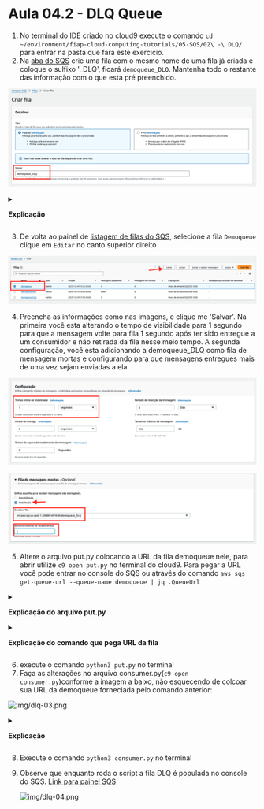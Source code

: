 # Aula 04.2 - DLQ Queue

1. No terminal do IDE criado no cloud9 execute o comando `cd ~/environment/fiap-cloud-computing-tutorials/05-SQS/02\ -\ DLQ/` para entrar na pasta que fara este exercicio.
2. Na [aba do SQS](https://us-east-1.console.aws.amazon.com/sqs/v3/home?region=us-east-1#/create-queue) crie uma fila com o mesmo nome de uma fila já criada e coloque o sulfixo '_DLQ', ficará `demoqueue_DLQ`. Mantenha todo o restante das informação com o que esta pré preenchido.

![](img/dlq-1-1.png)

<details>
<summary> 

**Explicação**

</summary>

<blockquote>

No Amazon SQS, uma **DLQ (Dead-Letter Queue)**, ou **Fila de Mensagens Mortas**, é uma fila especial onde são armazenadas mensagens que não puderam ser processadas com sucesso após várias tentativas. Esse conceito ajuda a isolar e gerenciar mensagens que causam falhas no sistema, possibilitando a análise e resolução de problemas específicos sem comprometer o fluxo normal de mensagens.

### Conceito de DLQ

1. **Motivação da DLQ**:
   - Quando uma mensagem na fila principal (chamada de fila "source" ou "fonte") falha em ser processada, ela retorna à fila para uma nova tentativa após o fim do **Visibility Timeout**. Se essa mensagem falhar continuamente, ela pode congestionar a fila e prejudicar a performance do sistema.
   - A DLQ permite que essas mensagens problemáticas sejam enviadas para uma fila separada após um número máximo de tentativas, isolando-as e liberando a fila principal para que apenas mensagens processáveis permaneçam.

2. **Funcionamento**:
   - Em vez de continuar tentando processar mensagens que falham repetidamente, a DLQ armazena essas mensagens. Dessa forma, as mensagens na DLQ podem ser revisadas para identificar a causa do erro (por exemplo, dados inválidos ou ausência de um recurso específico), sem interromper o fluxo de processamento normal da fila principal.
   - Ao analisar as mensagens na DLQ, os desenvolvedores podem encontrar padrões de erro e implementar correções.

### Redrive Policy

A **Redrive Policy** é a política que define como e quando as mensagens devem ser movidas da fila principal para a DLQ. Ela é configurada diretamente na fila principal e inclui duas configurações principais:

1. **deadLetterTargetArn**: 
   - Especifica o ARN (Amazon Resource Name) da DLQ associada. Esse é o identificador da fila para onde as mensagens problemáticas serão redirecionadas.

2. **maxReceiveCount**:
   - Define o **número máximo de tentativas de processamento** de uma mensagem na fila principal antes de ser movida para a DLQ.
   - Se uma mensagem atinge esse limite (por exemplo, 5 tentativas), ela é automaticamente enviada para a DLQ para evitar novas tentativas e evitar congestionamento na fila principal.

### Exemplo de Configuração da Redrive Policy

A **Redrive Policy** poderia ser configurada na fila principal com um JSON assim:

```json
{
  "deadLetterTargetArn": "arn:aws:sqs:us-east-1:123456789012:my-dead-letter-queue",
  "maxReceiveCount": 5
}
```

Neste exemplo, a fila principal tenta processar cada mensagem até 5 vezes. Após essas tentativas falharem, a mensagem é transferida automaticamente para a **DLQ** (especificada pelo **`deadLetterTargetArn`**) para investigação.

### Benefícios da DLQ e Redrive Policy

- **Isolamento de Mensagens Problemáticas**: A DLQ evita que mensagens repetidamente problemáticas impactem o fluxo normal de mensagens.
- **Facilidade de Diagnóstico**: A DLQ armazena apenas mensagens que falharam continuamente, permitindo análise e diagnóstico direcionados para resolver a causa das falhas.
- **Gerenciamento de Fluxo**: Com a **Redrive Policy**, o fluxo de mensagens problemáticas pode ser controlado automaticamente, garantindo que mensagens problemáticas não sobrecarreguem a fila principal.

Para mais detalhes, consulte a [documentação oficial sobre DLQs do Amazon SQS](https://docs.aws.amazon.com/pt_br/AWSSimpleQueueService/latest/SQSDeveloperGuide/sqs-dead-letter-queues.html).

</blockquote>

</details>


3. De volta ao painel de [listagem de filas do SQS](https://us-east-1.console.aws.amazon.com/sqs/v3/home?region=us-east-1#/queues), selecione a fila `Demoqueue` clique em `Editar` no canto superior direito

![img/dlq-01.png](img/dlq-01.png)

4. Preencha as informações como nas imagens, e clique me 'Salvar'. Na primeira você esta alterando o tempo de visibilidade para 1 segundo para que a mensagem volte para fila 1 segundo após ter sido entregue a um consumidor e não retirada da fila nesse meio tempo. A segunda configuração, você esta adicionando a demoqueue_DLQ como fila de mensagem mortas e configurando para que mensagens entregues mais de uma vez sejam enviadas a ela.

![img/dlq-02.png](img/dlq-02.png)

![img/dlq-02-1.png](img/dlq-02-1.png)

5. Altere o arquivo put.py colocando a URL da fila demoqueue nele, para abrir utilize `c9 open put.py` no terminal do cloud9. Para pegar a URL você pode entrar no console do SQS ou através do comando `aws sqs get-queue-url --queue-name demoqueue | jq .QueueUrl`

<details>
<summary> 

**Explicação do arquivo put.py**

</summary>

<blockquote>

Esse código em Python envia um grande número de mensagens para uma fila **Amazon SQS** (Simple Queue Service) usando uma classe personalizada chamada **`SqsHandler`**. Ele cria um total de 3000 mensagens, divide-as em lotes de até 10 mensagens cada (limite máximo para envios em lote no SQS) e envia cada lote para a fila SQS de forma sequencial.

### Explicação do Código

```python
from sqsHandler import SqsHandler
```
- Importa a classe **`SqsHandler`** de um módulo personalizado chamado **`sqsHandler`**. Essa classe provavelmente encapsula métodos para interagir com a fila SQS, como enviar mensagens em lote.

### Preparação das Mensagens

```python
mensagens = []
numMsgsToCreate = 3000
for num in range(numMsgsToCreate):
    mensagens.append({'Id': str(num), 'MessageBody': str(num)})
```
- **`mensagens = []`**: Inicializa uma lista vazia chamada **`mensagens`** que armazenará todas as mensagens a serem enviadas para a fila SQS.
- **`numMsgsToCreate = 3000`**: Define o número de mensagens a serem criadas. Aqui, o código cria **3000 mensagens**.
- **`for num in range(numMsgsToCreate):`**: Itera **3000 vezes**, de 0 até 2999.
  - **`mensagens.append({'Id': str(num), 'MessageBody': str(num)})`**: Em cada iteração, cria um dicionário que representa uma mensagem. O dicionário tem duas chaves:
    - **`'Id'`**: Um identificador único para cada mensagem, usando o valor de **`num`** como string.
    - **`'MessageBody'`**: O conteúdo da mensagem, também usando o valor de **`num`** como string.

No final desse laço, a lista **`mensagens`** contém 3000 mensagens, cada uma com um identificador e um corpo de mensagem.

### Divisão das Mensagens em Lotes

```python
splitMsg = [mensagens[x:x+10] for x in range(0, len(mensagens), 10)]
```
- Esse código utiliza uma **list comprehension** para dividir a lista **`mensagens`** em sublistas de até **10 mensagens cada**. O Amazon SQS permite o envio de no máximo **10 mensagens por vez** em um único envio em lote, então essa divisão é necessária para garantir que cada envio esteja dentro do limite.
- **`splitMsg`** conterá uma lista de sublistas, onde cada sublista representa um lote de até 10 mensagens.

### Envio dos Lotes para a Fila SQS

```python
sqs = SqsHandler('<SUA URL DE FILA SQS>')
for lista in splitMsg:    
    print(type(lista))
    print(str(lista))
    sqs.sendBatch(lista)
```

1. **`sqs = SqsHandler('<SUA URL DE FILA SQS>')`**: 
   - Cria uma instância da classe **`SqsHandler`**, que é configurada para interagir com a fila SQS de destino. 
   - A URL da fila SQS (que precisa ser substituída por uma URL real) é passada para o construtor **`SqsHandler`**.

2. **Iteração sobre os Lotes**:
   ```python
   for lista in splitMsg:    
       print(type(lista))
       print(str(lista))
       sqs.sendBatch(lista)
   ```
   - **`for lista in splitMsg:`**: Itera sobre cada sublista (lote) na lista **`splitMsg`**.
   - **`print(type(lista))`** e **`print(str(lista))`**: Exibe o tipo e o conteúdo do lote para monitoramento. **`type(lista)`** retorna **`list`** e **`str(lista)`** mostra o conteúdo de cada lote de até 10 mensagens.
   - **`sqs.sendBatch(lista)`**: Chama o método **`sendBatch`** da instância **`sqs`** para enviar o lote de mensagens para a fila SQS. Esse método provavelmente usa o método `send_message_batch` do Boto3 para enviar as mensagens em lote à fila.

### Resumo

1. O código cria 3000 mensagens com identificadores e conteúdos simples.
2. As mensagens são divididas em lotes de até 10, conforme o limite do SQS.
3. Cada lote é enviado para a fila SQS usando o método **`sendBatch`** da classe **`SqsHandler`**.

Esse método é eficiente para enviar grandes volumes de mensagens para o SQS em lotes, o que reduz a quantidade de chamadas à API e ajuda a otimizar o processo de envio.

</blockquote>

</details>

<details>
<summary> 

**Explicação do comando que pega URL da fila**

</summary>

<blockquote>

Este comando em **AWS CLI** é utilizado para recuperar a URL de uma fila **Amazon SQS** chamada **`demoqueue`** e exibi-la no terminal em formato legível usando o **`jq`**. Vamos detalhar cada parte do comando:

### Comando Completo

```bash
aws sqs get-queue-url --queue-name demoqueue | jq .QueueUrl
```

### Explicação do Comando

1. **`aws sqs get-queue-url`**:
   - Esta parte do comando usa a **AWS CLI** para interagir com o serviço **Amazon SQS** (Simple Queue Service).
   - **`get-queue-url`**: Este subcomando solicita a URL de uma fila SQS existente. A URL da fila é necessária para realizar operações com ela, como envio ou recebimento de mensagens.

2. **`--queue-name demoqueue`**:
   - **`--queue-name`**: Especifica o nome da fila SQS para a qual queremos obter a URL.
   - **`demoqueue`**: É o nome da fila SQS para a qual a URL será recuperada. Esse valor deve ser alterado para o nome real da sua fila, caso você tenha outra fila em uso.

3. **`| jq .QueueUrl`**:
   - **`|`**: O operador de **pipe** envia a saída do comando anterior para o comando seguinte.
   - **`jq .QueueUrl`**: `jq` é uma ferramenta de linha de comando para processar e manipular dados JSON.
     - **`.QueueUrl`**: Esse argumento filtra o JSON resultante para exibir apenas o valor da chave **`QueueUrl`**, que contém a URL da fila.

### Funcionamento do Comando

- O comando **`aws sqs get-queue-url --queue-name demoqueue`** retorna um JSON contendo a URL da fila, por exemplo:
  ```json
  {
    "QueueUrl": "https://sqs.us-east-1.amazonaws.com/123456789012/demoqueue"
  }
  ```
- O **`jq .QueueUrl`** extrai apenas o valor da chave **`QueueUrl`**, exibindo-o diretamente no terminal:
  ```plaintext
  https://sqs.us-east-1.amazonaws.com/123456789012/demoqueue
  ```

### Finalidade do Comando

Esse comando é útil quando você precisa da URL exata de uma fila SQS para usá-la em outros comandos ou scripts, especialmente em operações que exigem o endpoint da fila, como envio ou recebimento de mensagens.

</blockquote>

</details>

6. execute o comando `python3 put.py` no terminal
7. Faça as alterações no arquivo consumer.py(`c9 open consumer.py`)conforme a imagem a baixo, não esquecendo de colcoar sua URL da demoqueue forneciada pelo comando anterior:

![img/dlq-03.png](img/dlq-03.png)

<details>
<summary> 

**Explicação**

</summary>

<blockquote>

Além do **Visibility Timeout** de **1 segundo**, este código interage com uma fila SQS que possui uma **DLQ (Dead-Letter Queue)** configurada para mover mensagens após **1 tentativa de recebimento falhada**. Essa configuração faz com que a mensagem seja enviada para a DLQ se ela for lida uma vez e não for deletada da fila principal (considerada como "falha de processamento").

### Explicação do Código

```python
from sqsHandler import SqsHandler
import time

sqs = SqsHandler('https://sqs.us-east-1.amazonaws.com/716341060650/demoqueue')
```

- **`from sqsHandler import SqsHandler`**: Importa a classe **`SqsHandler`**, que encapsula a lógica para interagir com a fila SQS (operações de recebimento, envio e exclusão de mensagens).
- **`import time`**: Importa o módulo **time** para usar a função **`sleep`**, que pausa a execução do código por um determinado tempo.
- **`sqs = SqsHandler('https://sqs.us-east-1.amazonaws.com/716341060650/demoqueue')`**: Cria uma instância de **`SqsHandler`** para interagir com a fila SQS chamada **`demoqueue`**.

### Loop de Recuperação de Mensagens

```python
while(True):
    response = sqs.getMessage(10)
    if(len(response['Messages']) == 0):
        break

    time.sleep(1)
```

- **`while(True):`**: Inicia um loop infinito que continuará até que não haja mais mensagens disponíveis na fila.
  
- **`response = sqs.getMessage(10)`**: Tenta recuperar até **10 mensagens** da fila usando **`sqs.getMessage`**.
  
- **`if(len(response['Messages']) == 0): break`**: Verifica se não há mensagens retornadas na chamada. Se o valor for zero, o loop é interrompido.
  
- **`time.sleep(1)`**: Pausa a execução por **1 segundo** antes da próxima tentativa de leitura.

### Comportamento com Visibility Timeout de 1 Segundo e DLQ Configurada

1. **Leitura e Invisibilidade Temporária da Mensagem**:
   - Quando uma mensagem é lida da fila com **`sqs.getMessage(10)`**, ela se torna invisível para outros consumidores pelo período do **Visibility Timeout**, que é de apenas **1 segundo**.
   - Durante esse tempo, a mensagem fica "em trânsito" e não pode ser lida por outros consumidores.

2. **Reaparecimento da Mensagem e Efeito da DLQ**:
   - Após o **Visibility Timeout** de 1 segundo, a mensagem reaparece na fila, pois o código não a remove (não exclui).
   - Como a **DLQ** (Dead-Letter Queue) está configurada para mover mensagens após **1 tentativa de recebimento falhada**, a mensagem será transferida automaticamente para a DLQ na próxima tentativa de leitura.
   - Isso ocorre porque a configuração de **1 tentativa de recebimento** indica que, após a mensagem ser recebida e não excluída uma vez, ela será enviada para a DLQ.

3. **Processo Final da Mensagem**:
   - Com o **Visibility Timeout** curto e a **Redrive Policy** configurada para mover a mensagem após 1 tentativa de leitura, a mensagem é lida uma vez, reaparece na fila, e é enviada para a DLQ no ciclo seguinte.
   - Como resultado, a mensagem não ficará em um loop infinito de reprocessamento, mas será transferida para a DLQ após a primeira falha de processamento.

### Conclusão

Neste cenário, o **Visibility Timeout** de 1 segundo combinado com a **Redrive Policy** de **1 tentativa** na DLQ faz com que cada mensagem seja lida uma vez, se torne invisível por 1 segundo, e seja movida para a DLQ após a segunda leitura. Isso evita reprocessamento infinito, mas direciona as mensagens que falham na exclusão para a DLQ. Essa configuração é útil para capturar e analisar mensagens problemáticas sem sobrecarregar a fila principal.

Para mais informações sobre **DLQs** e **Visibility Timeout** no SQS, consulte a [documentação oficial da AWS](https://docs.aws.amazon.com/pt_br/AWSSimpleQueueService/latest/SQSDeveloperGuide/sqs-dead-letter-queues.html).

</blockquote>

</details>

8. Execute o comando `python3 consumer.py` no terminal
9. Observe que enquanto roda o script a fila DLQ é populada no console do SQS. [Link para painel SQS](https://console.aws.amazon.com/sqs/v2/home?region=us-east-1#/queues)
    
    ![img/dlq-04.png](img/dlq-04.png)